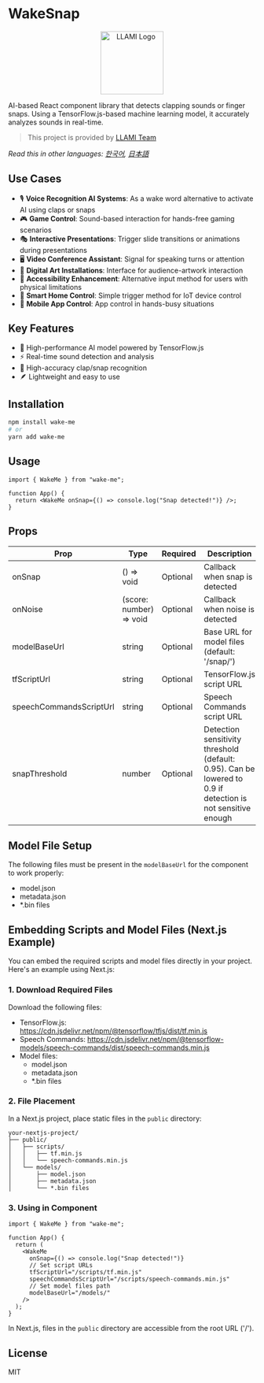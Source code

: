 # WakeSnap

<p align="center">
  <img src="https://static.llami.net/image/llami-logo.webp" width="128" alt="LLAMI Logo">
</p>

AI-based React component library that detects clapping sounds or finger snaps. Using a TensorFlow.js-based machine learning model, it accurately analyzes sounds in real-time.

> This project is provided by [LLAMI Team](https://llami.net)

_Read this in other languages: [한국어](README.ko.md), [日本語](README.ja.md)_

## Use Cases

- 🎙️ **Voice Recognition AI Systems**: As a wake word alternative to activate AI using claps or snaps
- 🎮 **Game Control**: Sound-based interaction for hands-free gaming scenarios
- 🎭 **Interactive Presentations**: Trigger slide transitions or animations during presentations
- 🖥️ **Video Conference Assistant**: Signal for speaking turns or attention
- 🎨 **Digital Art Installations**: Interface for audience-artwork interaction
- 👥 **Accessibility Enhancement**: Alternative input method for users with physical limitations
- 🤖 **Smart Home Control**: Simple trigger method for IoT device control
- 📱 **Mobile App Control**: App control in hands-busy situations

## Key Features

- 🤖 High-performance AI model powered by TensorFlow.js
- ⚡ Real-time sound detection and analysis
- 🎯 High-accuracy clap/snap recognition
- 🪶 Lightweight and easy to use

## Installation

```bash
npm install wake-me
# or
yarn add wake-me
```

## Usage

```tsx
import { WakeMe } from "wake-me";

function App() {
  return <WakeMe onSnap={() => console.log("Snap detected!")} />;
}
```

## Props

| Prop                    | Type                    | Required | Description                                                                                                 |
| ----------------------- | ----------------------- | -------- | ----------------------------------------------------------------------------------------------------------- |
| onSnap                  | () => void              | Optional | Callback when snap is detected                                                                              |
| onNoise                 | (score: number) => void | Optional | Callback when noise is detected                                                                             |
| modelBaseUrl            | string                  | Optional | Base URL for model files (default: '/snap/')                                                                |
| tfScriptUrl             | string                  | Optional | TensorFlow.js script URL                                                                                    |
| speechCommandsScriptUrl | string                  | Optional | Speech Commands script URL                                                                                  |
| snapThreshold           | number                  | Optional | Detection sensitivity threshold (default: 0.95). Can be lowered to 0.9 if detection is not sensitive enough |

## Model File Setup

The following files must be present in the `modelBaseUrl` for the component to work properly:

- model.json
- metadata.json
- \*.bin files

## Embedding Scripts and Model Files (Next.js Example)

You can embed the required scripts and model files directly in your project. Here's an example using Next.js:

### 1. Download Required Files

Download the following files:

- TensorFlow.js: https://cdn.jsdelivr.net/npm/@tensorflow/tfjs/dist/tf.min.js
- Speech Commands: https://cdn.jsdelivr.net/npm/@tensorflow-models/speech-commands/dist/speech-commands.min.js
- Model files:
  - model.json
  - metadata.json
  - \*.bin files

### 2. File Placement

In a Next.js project, place static files in the `public` directory:

```
your-nextjs-project/
├── public/
│   ├── scripts/
│   │   ├── tf.min.js
│   │   └── speech-commands.min.js
│   └── models/
│       ├── model.json
│       ├── metadata.json
│       └── *.bin files
```

### 3. Using in Component

```tsx
import { WakeMe } from "wake-me";

function App() {
  return (
    <WakeMe
      onSnap={() => console.log("Snap detected!")}
      // Set script URLs
      tfScriptUrl="/scripts/tf.min.js"
      speechCommandsScriptUrl="/scripts/speech-commands.min.js"
      // Set model files path
      modelBaseUrl="/models/"
    />
  );
}
```

In Next.js, files in the `public` directory are accessible from the root URL ('/').

## License

MIT
